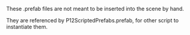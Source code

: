 ﻿These .prefab files are not meant to be inserted into the scene by hand.

They are referenced by P12ScriptedPrefabs.prefab, for other script to instantiate them.

